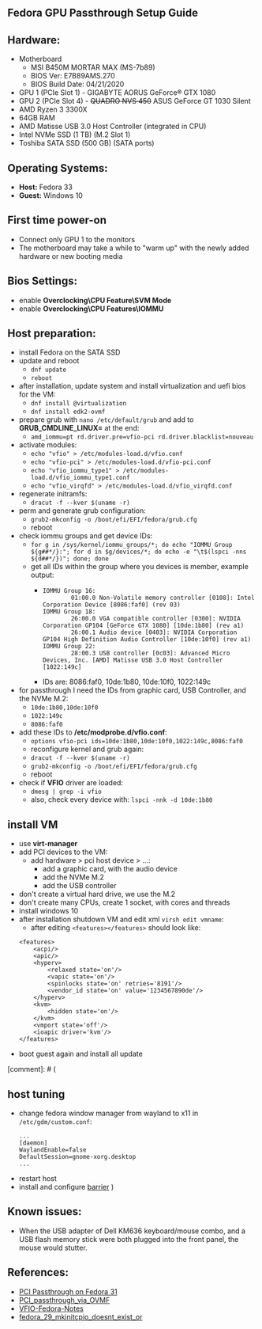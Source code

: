 Fedora GPU Passthrough Setup Guide
-----

## Hardware:
- Motherboard
    - MSI B450M MORTAR MAX (MS-7b89)
    - BIOS Ver: E7B89AMS.270
    - BIOS Build Date: 04/21/2020
- GPU 1 (PCIe Slot 1) - GIGABYTE AORUS GeForce® GTX 1080 
- GPU 2 (PCIe Slot 4) - ~~QUADRO NVS 450~~ ASUS GeForce GT 1030 Silent 
- AMD Ryzen 3 3300X
- 64GB RAM
- AMD Matisse USB 3.0 Host Controller (integrated in CPU)
- Intel NVMe SSD (1 TB) (M.2 Slot 1)
- Toshiba SATA SSD (500 GB) (SATA ports)

## Operating Systems:
- **Host:** Fedora 33
- **Guest:** Windows 10

## First time power-on
- Connect only GPU 1 to the monitors
- The motherboard may take a while to "warm up" with the newly added hardware or new booting media

## Bios Settings:
- enable **Overclocking\CPU Feature\SVM Mode**
- enable **Overclocking\CPU Features\IOMMU** 

## Host preparation:
- install Fedora on the SATA SSD
- update and reboot
    - `dnf update`
    - `reboot`
- after installation, update system and install virtualization and uefi bios for the VM:
    - `dnf install @virtualization`
    - `dnf install edk2-ovmf`
- prepare grub with `nano /etc/default/grub` and add to **GRUB_CMDLINE_LINUX=** at the end:
    - `amd_iommu=pt rd.driver.pre=vfio-pci rd.driver.blacklist=nouveau`
- activate modules:
    - `echo "vfio" > /etc/modules-load.d/vfio.conf`
    - `echo "vfio-pci" > /etc/modules-load.d/vfio-pci.conf`
    - `echo "vfio_iommu_type1" > /etc/modules-load.d/vfio_iommu_type1.conf`
    - `echo "vfio_virqfd" > /etc/modules-load.d/vfio_virqfd.conf`
- regenerate initramfs:
    - `dracut -f --kver $(uname -r)`
- perm and generate grub configuration:
    - `grub2-mkconfig -o /boot/efi/EFI/fedora/grub.cfg`
    - reboot
- check iommu groups and get device IDs:
    - `for g in /sys/kernel/iommu_groups/*; do echo "IOMMU Group ${g##*/}:"; for d in $g/devices/*; do echo -e "\t$(lspci -nns ${d##*/})"; done; done`
    - get all IDs within the group where you devices is member, example output:
        - ```
          IOMMU Group 16:
                  01:00.0 Non-Volatile memory controller [0108]: Intel Corporation Device [8086:faf0] (rev 03)
          IOMMU Group 18:
                  26:00.0 VGA compatible controller [0300]: NVIDIA Corporation GP104 [GeForce GTX 1080] [10de:1b80] (rev a1)
                  26:00.1 Audio device [0403]: NVIDIA Corporation GP104 High Definition Audio Controller [10de:10f0] (rev a1)
          IOMMU Group 22:
                  28:00.3 USB controller [0c03]: Advanced Micro Devices, Inc. [AMD] Matisse USB 3.0 Host Controller [1022:149c]
          ```
        - IDs are: 8086:faf0, 10de:1b80, 10de:10f0, 1022:149c
- for passthrough I need the IDs from graphic card, USB Controller, and the NVMe M.2:
    - `10de:1b80,10de:10f0`
    - `1022:149c`
    - `8086:faf0`
- add these IDs to **/etc/modprobe.d/vfio.conf**:
    - `options vfio-pci ids=10de:1b80,10de:10f0,1022:149c,8086:faf0`
    - reconfigure kernel and grub again:
    - `dracut -f --kver $(uname -r)`
    - `grub2-mkconfig -o /boot/efi/EFI/fedora/grub.cfg`
    - reboot
- check if **VFIO** driver are loaded:
    - `dmesg | grep -i vfio`
    - also, check every device with: `lspci -nnk -d 10de:1b80`

## install VM
- use **virt-manager**
- add PCI devices to the VM:
    - add hardware > pci host device > ...:
        - add a graphic card, with the audio device
        - add the NVMe M.2
        - add the USB controller
- don't create a virtual hard drive, we use the M.2
- don't create many CPUs, create 1 socket, with cores and threads
- install windows 10
- after installation shutdown VM and edit xml `virsh edit vmname`:
    - after editing `<features></features>` should look like:
    ```
    <features>
        <acpi/>
        <apic/>
        <hyperv>
            <relaxed state='on'/>
            <vapic state='on'/>
            <spinlocks state='on' retries='8191'/>
            <vendor_id state='on' value='1234567890de'/>
        </hyperv>
        <kvm>
            <hidden state='on'/>
        </kvm>
        <vmport state='off'/>
        <ioapic driver='kvm'/>
    </features>
    ```
- boot guest again and install all update

[comment]: # (
## host tuning
- change fedora window manager from wayland to x11 in `/etc/gdm/custom.conf`:
    ```
    ...
    [daemon]
    WaylandEnable=false
    DefaultSession=gnome-xorg.desktop
    ...
    ```
- restart host
- install and configure [barrier](https://github.com/debauchee/barrier)
)

## Known issues:
- When the USB adapter of Dell KM636 keyboard/mouse combo, and a USB flash memory
  stick were both plugged into the front panel, the mouse would stutter.

## References:
- [PCI Passthrough on Fedora 31](https://gist.github.com/jb-alvarado/d6aef18ddb965939442838d7310c5b31)
- [PCI_passthrough_via_OVMF](https://wiki.archlinux.org/index.php/PCI_passthrough_via_OVMF)
- [VFIO-Fedora-Notes](https://qubitrenegade.com/virtualization/kvm/vfio/2019/07/17/VFIO-Fedora-Notes.html)
- [fedora_29_mkinitcpio_doesnt_exist_or](https://www.reddit.com/r/VFIO/comments/a8swkd/fedora_29_mkinitcpio_doesnt_exist_or/)
